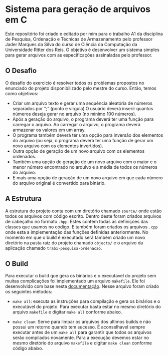 # Sistema para geração de arquivos em C
Este repositório foi criado e editado por mim para o trabalho A1 da disciplina de Pesquisa, Ordenação e Técnicas de Armazenamento pelo professor Jader Marques da Silva do curso de Ciência da Computação da Universidade Ritter dos Reis. O objetivo é desenvolver um sistema simples para gerar arquivos com as especificações assinaladas pelo professor.


## O Desafio
O desafio do exercicio é resolver todos os problemas propostos no enunciado do projeto disponibilizado pelo mestre do curso. Então, temos como objetivos:

- Criar um arquivo texto e gerar uma sequência aleatória de números separados por “;” (ponto e vírgula).O usuário deverá inserir quantos números deseja gerar no arquivo (no mínimo 100 números).
- Após a geração do arquivo, o programa deverá ter uma função para carregar o arquivo. Ao carregar o arquivo, o programa deverá armazenar os valores em um array.
- O programa também deverá ter uma opção para inversão dos elementos do arquivo (ou seja, o programa deverá ter uma função de gerar um novo arquivo com os elementos invertidos).
- Outra opção de geração de um novo arquivo com os elementos ordenados.
- Também uma opção de geração de um novo arquivo com o maior e o menor número encontrado no arquivo e a média de todos os números do arquivo.
- E mais uma opção de geração de um novo arquivo em que cada número do arquivo original é convertido para binário.


## A Estrutura
A estrutura do projeto conta com um diretório chamado `source/` onde estão todos os arquivos com código escrito. Dentro deste foram criados arquivos de cabeçalho no formato `.hpp`. Estes contém todas as definições das classes que usamos no código. E também foram criados os arquivos `.cpp` onde esta a implementação das funções definidas anteriormente. No momento em que o build é executado será também criado um novo diretório na pasta raiz do projeto chamado `objects/` e o arquivo da aplicação chamado `trab1-pesquisa-ordenacao`.


## O Build
Para executar o build que gera os binários e o executavel do projeto sem muitas complicações foi implementado um arquivo `makefile`. Ele foi desenvolvido com base nesta [documentação](https://www.gnu.org/software/make/manual/make.html). Nesse arquivo foram criado os seguintes métodos:
- `make all`: executa as instruções para compilação e gera os binários e o executável do projeto. Para executar basta estar no mesmo diretório do arquivo `makefile` e digitar `make all` conforme abaixo. 


- `make clean`: Serve para limpar os arquivos dos ultimos builds e não possui um retorno quando tem sucesso. É aconselhavel sempre executar antes de um `make all` para garantir que todos os arquivos serão compilados novamente. Para a execução devemos estar no mesmo diretório do arquivo `makefile`  e digitar `make clean` conforme código abaixo.
